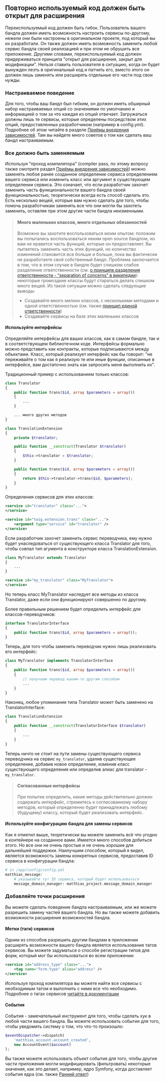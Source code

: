 ## Повторно используемый код должен быть открыт для расширения

Переиспользуемый код должен быть гибок. Пользователь вашего бандла должен иметь возможность настроить сервисы по-другому, нежели они были настроены в оригинальном проекте, под который вы их разработали. Он также должен иметь возможность заменить любой сервис бандла своей реализацией и при этом не обрушить все приложение. Другими словами, переиспользуемый код должен придерживаться принципа "открыт для расширения, закрыт для модификации". Нельзя ставить пользователя в ситуацию, когда он будет вынужден лезть в оригинальный код и патчить его, вместо этого он должен лишь заменять или расширять отдельные его части под свои нужды.

### Настраиваемое поведение

Для того, чтобы ваш бандл был гибким, он должен иметь обширный набор настраиваемых опций со значениями по умолчанию и информацией о том за что каждая из опций отвечает. Загружаться должны лишь те сервисы, которые определены посредством этих опций, предоставленных разработчиком (например в config.yml). Подробнее об этом читайте в разделе [Приёмы внедрения зависимостей](#patterns-of-dependency-injection). Там вы найдете много советов о том как сделать ваш бандл настраиваемым.

### Все должно быть заменяемым

Используя "проход компилятора" (compiler pass, по этому вопросу также смотрите раздел [Приёмы внедрения зависимостей](#patterns-of-dependency-injection)) можно заменять любое ранее созданное определение сервиса определением вашего сервиса или изменить класс или аргумент в существующем определении сервиса. Это означает, что если разработчик захочет заменить часть функциональности вашего бандла своей функциональностью, теоретически всегда есть способ сделать это. Есть несколько вещей, которые вам нужно сделать для того, чтобы помочь разработчикам заменять все что они могли бы захотеть заменить, оставляя при этом другие части бандла неизменными.

> #### Много маленьких классов, много отдельных обязанностей
> 
> Возможно вы захотите воспользоваться моим опытом: положим вы попытались воспользоваться неким open source бандлом, но вам не нравится часть функций, которые он предоставляет. Вы пытаетесь заменить часть этих функций, но количество изменений становится все больше и больше, пока вы фактически не разработаете свой собственный бандл. Проблема заключается в том, что в этом случае в бандле будет слишком слабое разделение ответственности (см. [о принципе разделения ответственности - “separation of concerns” в википедии](https://ru.wikipedia.org/wiki/Разделение_ответственности)): некоторые громоздкие классы будут стараться делать слишком много вещей. Из такой ситуации можно сделать следующие выводы: 
> - Создавайте много мелких классов, с несколькими методами и одной ответственностью (см. также [принцип единой ответственности](https://ru.wikipedia.org/wiki/Принцип_единственной_ответственности))
> - Создавайте сервисы на базе этих маленьких классов

#### Используйте интерфейсы

Определяйте интерфейсы для ваших классов, как в самом бандле, так и в соответствующем библиотечном коде. Интерфейсы формально можно представить как контракты, которые подписываются между объектами. Класс, который реализует интерфейс как бы говорит: "не переживайте о том как я реализую те или иные функции, описанные в интерфейсе, вам достаточно знать как запросить меня выполнить их".

Традиционный пример с использованием только классов:

```php
class Translator
{
    public function trans($id, array $parameters = array())
    {
        ...
    }

    ... много других методов
}

class TranslationExtension
{
    private $translator;

    public function __construct(Translator $translator)
    {
        $this->translator = $translator;
    }

    public function trans($id, array $parameters = array())
    {
        return $this->translator->trans($id, $parameters);
    }
}
```

Определения сервисов для этих классов:

```xml
<service id="translator" class="...">
</service>

<service id="twig.extension.trans" class="...">
    <argument type="service" id="translator" />
</service>
```

Если разработчик захочет заменить сервис переводчика, ему нужно будет унаследоваться от существующего класса Translator для того, чтобы совпал тип агумента в конструкторе класса TranslationExtension.

```php
class MyTranslator extends Translator
{
    ...
}
```

```xml
<service id="my_translator" class="MyTranslator">
</service>
```

Но теперь класс MyTranslator наследует все методы из класса Translator, даже если они функционируют совершенно по другому.

Более правильным решением будет определить интерфейс для классов-переводчиков:

```php
interface TranslatorInterface
{
    public function trans($id, array $parameters = array());
}
```

Теперь, для того чтобы заменить переводчик нужно лишь реализовать его интерфейс:

```php
class MyTranslator implements TranslatorInterface
{
    public function trans($id, array $parameters = array())
    {
        // получаем перевод каким-то другим способом
        ...
    }
}
```

Наконец, любое упоминание типа Translator может быть заменено на TranslatorInterface:

```php
class TranslationExtension
{
    public function __construct(TranslatorInterface $translator)
    {
        ...
    }
}
```

Теперь ничто не стоит на пути замены существующего сервиса переводчика на сервис `my_translator`, удалив существующее определение, добавив новое определение, изменив класс существующего определения или определив алиас для translator - `my_translator`.

> #### Согласованные интерфейсы
> 
> При попытке определить, какие методы действительно должен содержать интерфейс, стремитесь к согласованному набору методов, который определенно будет принадлежать любому (будущему) классу, который будет реализовать интерфейс. 
#### Используйте конфигурацию бандла для замены сервисов

Как я отметил выше, теоретически вы можете заменить всё что угодно в контейнере на созданное вами. Имеется много способов добиться этого. Но все они не очень простые и не очень хорошие для дальнейшей поддержки. Наилучшим способом, который я видел, является возможность замены конкретных сервисов, предоставив ID сервиса в конфигурации бандла:

```php
# in /app/config/config.yml
matthias_message:
    # указывайте тут ID сервиса, который будет использоваться
    message_domain_manager: matthias_project.message_domain_manager
```

### Добавляйте точки расширения

Вы можете сделать поведение бандла настраиваемым, или же можете разрешить замену частей вашего бандла. Но вы также можете добавить возможности расширения возможностей бандла.

#### Метки (таги) сервисов

Одним из способов разрешить другим бандлам в приложении расширять возможности вашего бандла является использование тагов сервисов. Вы можете задуматься о способе регистрации типов для форм, который мог бы использоваться во всем приложении:
 
```xml
<service id="address_type" class="...">
    <tag name="form.type" alias="address" />
</service>
```

Используя проход компилятора вы можете найти все сервисы с необходимым тагом и выполнить с ними все что необходимо. Подробнее о тагах сервисов [читайте в документации](https://symfony.com/doc/current/service_container/tags.html)

#### События

События - замечательный инструмент для того, чтобы сделать хук в любой части вашего бандла. Вы можете использовать события для того, чтобы уведомить систему о том, что что-то произошло:

```php
$eventDispatcher->dispatch(
    'matthias_account.account_created',
    new AccountEvent($account)
);
```

Вы также можете использовать объект события для того, чтобы другие части приложения могли модифицировать (фильтровать) некоторые значения, как это делает, например, ядро Symfony, когда доставляет события ядра (см. также [Ранний ответ](#early_response))
